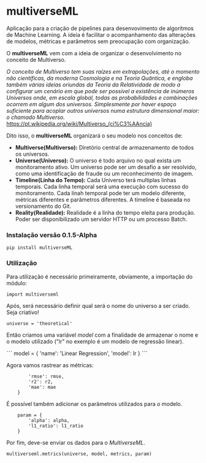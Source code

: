 # multiverseML

Aplicação para a criação de pipelines para desenvovimento de algoritmos de Machine Learning. A ideia é facilitar o acompanhamento das alterações de modelos, métricas e parâmetros sem preocupação com organização.

O <b>multiverseML</b> vem com a ideia de organizar o desenvolvimento no conceito de Multiverso. 

*O conceito de Multiverso tem suas raízes em extrapolações, até o momento não científicas, da moderna Cosmologia e na Teoria Quântica, e engloba também várias ideias oriundas da Teoria da Relatividade de modo a configurar um cenário em que pode ser possível a existência de inúmeros Universos onde, em escala global, todas as probabilidades e combinações ocorrem em algum dos universos. Simplesmente por haver espaço suficiente para acoplar outros universos numa estrutura dimensional maior: o chamado Multiverso.*
<https://pt.wikipedia.org/wiki/Multiverso_(ci%C3%AAncia)>

Dito isso, o <b>multiverseML</b> organizará o seu modelo nos conceitos de:

- <b>Multiverse(Multiverso):</b> Diretório central de armazenamento de todos os universos.
- <b>Universe(Universo):</b> O universo é todo arquivo no qual exista um monitoramento ativo. Um universo pode ser um desafio a ser resolvido, como uma identificação de fraude ou um reconhecimento de imagem.
- <b>Timeline(Linha do Tempo):</b> Cada Universo terá multiplas linhas temporais. Cada linha temporal será uma execução com sucesso do monitoramento. Cada linah temporal pode ter um modelo diferente, métricas diferentes e parâmetros diferentes. A timeline é baseada no versionamento do Git.
- <b>Reality(Realidade):</b> Realidade é a linha do tempo eleita para produção. Poder ser disponibilizado um servidor HTTP ou um processo Batch.


### Instalação versão 0.1.5-Alpha
`pip install multiverseML`

### Utilização

Para utilização é necessário primeiramente, obviamente, a importação do módulo:

`import multiverseml`

Após, será necessário definir qual será o nome do universo a ser criado. Seja criativo!

`universe = 'theoretical'`

Então criamos uma variável <i>model</i> com a finalidade de armazenar o nome e o modelo utilizado ("lr" no exemplo é um modelo de regressão linear).

ˋˋˋ
    model = {
        'name': 'Linear Regression',
        'model': lr
    }
ˋˋˋ

Agora vamos rastrear as métricas:

``` metrics = {
        'rmse': rmse,
        'r2': r2,
        'mae': mae
    }
```

É possível também adicionar os parâmetros utilizados para o modelo.

```
    param = {
        'alpha': alpha,
        'l1_ratio': l1_ratio
    }
```

Por fim, deve-se enviar os dados para o <i>MultiverseML</i>.

`multiverseml.metrics(universe, model, metrics, param)`
    